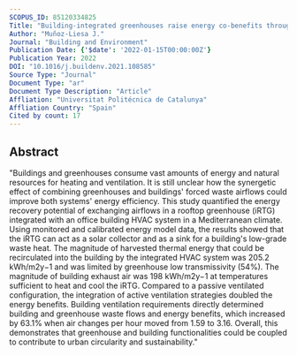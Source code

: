 ```yaml
---
SCOPUS_ID: 85120334825
Title: "Building-integrated greenhouses raise energy co-benefits through active ventilation systems"
Author: "Muñoz-Liesa J."
Journal: "Building and Environment"
Publication Date: {'$date': '2022-01-15T00:00:00Z'}
Publication Year: 2022
DOI: "10.1016/j.buildenv.2021.108585"
Source Type: "Journal"
Document Type: "ar"
Document Type Description: "Article"
Affliation: "Universitat Politécnica de Catalunya"
Affliation Country: "Spain"
Cited by count: 17
---
```


## Abstract
"Buildings and greenhouses consume vast amounts of energy and natural resources for heating and ventilation. It is still unclear how the synergetic effect of combining greenhouses and buildings' forced waste airflows could improve both systems' energy efficiency. This study quantified the energy recovery potential of exchanging airflows in a rooftop greenhouse (iRTG) integrated with an office building HVAC system in a Mediterranean climate. Using monitored and calibrated energy model data, the results showed that the iRTG can act as a solar collector and as a sink for a building's low-grade waste heat. The magnitude of harvested thermal energy that could be recirculated into the building by the integrated HVAC system was 205.2 kWh/m2y−1 and was limited by greenhouse low transmissivity (54%). The magnitude of building exhaust air was 198 kWh/m2y−1 at temperatures sufficient to heat and cool the iRTG. Compared to a passive ventilated configuration, the integration of active ventilation strategies doubled the energy benefits. Building ventilation requirements directly determined building and greenhouse waste flows and energy benefits, which increased by 63.1% when air changes per hour moved from 1.59 to 3.16. Overall, this demonstrates that greenhouse and building functionalities could be coupled to contribute to urban circularity and sustainability."
